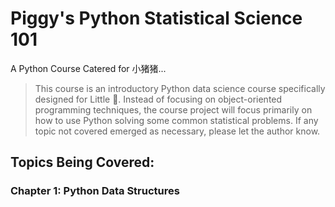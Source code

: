 # Piggy's Python Statistical Science 101
A Python Course Catered for 小猪猪...
> This course is an introductory Python data science course specifically designed for Little 🐷. Instead of focusing on object-oriented programming techniques, the course project will focus primarily on how to use Python solving some common statistical problems. If any topic not covered emerged as necessary, please let the author know.

## Topics Being Covered:
### Chapter 1: Python Data Structures
